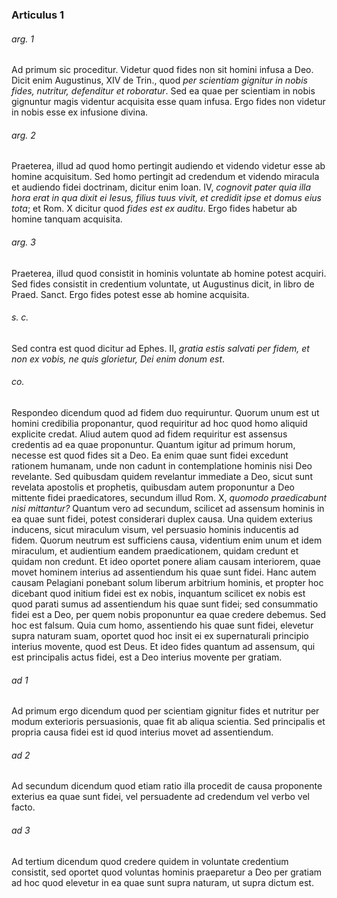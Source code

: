 ### Articulus 1

###### arg. 1
Ad primum sic proceditur. Videtur quod fides non sit homini infusa a Deo. Dicit enim Augustinus, XIV de Trin., quod *per scientiam gignitur in nobis fides, nutritur, defenditur et roboratur*. Sed ea quae per scientiam in nobis gignuntur magis videntur acquisita esse quam infusa. Ergo fides non videtur in nobis esse ex infusione divina.

###### arg. 2
Praeterea, illud ad quod homo pertingit audiendo et videndo videtur esse ab homine acquisitum. Sed homo pertingit ad credendum et videndo miracula et audiendo fidei doctrinam, dicitur enim Ioan. IV, *cognovit pater quia illa hora erat in qua dixit ei Iesus, filius tuus vivit, et credidit ipse et domus eius tota*; et Rom. X dicitur quod *fides est ex auditu*. Ergo fides habetur ab homine tanquam acquisita.

###### arg. 3
Praeterea, illud quod consistit in hominis voluntate ab homine potest acquiri. Sed fides consistit in credentium voluntate, ut Augustinus dicit, in libro de Praed. Sanct. Ergo fides potest esse ab homine acquisita.

###### s. c.
Sed contra est quod dicitur ad Ephes. II, *gratia estis salvati per fidem, et non ex vobis, ne quis glorietur, Dei enim donum est*.

###### co.
Respondeo dicendum quod ad fidem duo requiruntur. Quorum unum est ut homini credibilia proponantur, quod requiritur ad hoc quod homo aliquid explicite credat. Aliud autem quod ad fidem requiritur est assensus credentis ad ea quae proponuntur. Quantum igitur ad primum horum, necesse est quod fides sit a Deo. Ea enim quae sunt fidei excedunt rationem humanam, unde non cadunt in contemplatione hominis nisi Deo revelante. Sed quibusdam quidem revelantur immediate a Deo, sicut sunt revelata apostolis et prophetis, quibusdam autem proponuntur a Deo mittente fidei praedicatores, secundum illud Rom. X, *quomodo praedicabunt nisi mittantur?* Quantum vero ad secundum, scilicet ad assensum hominis in ea quae sunt fidei, potest considerari duplex causa. Una quidem exterius inducens, sicut miraculum visum, vel persuasio hominis inducentis ad fidem. Quorum neutrum est sufficiens causa, videntium enim unum et idem miraculum, et audientium eandem praedicationem, quidam credunt et quidam non credunt. Et ideo oportet ponere aliam causam interiorem, quae movet hominem interius ad assentiendum his quae sunt fidei. Hanc autem causam Pelagiani ponebant solum liberum arbitrium hominis, et propter hoc dicebant quod initium fidei est ex nobis, inquantum scilicet ex nobis est quod parati sumus ad assentiendum his quae sunt fidei; sed consummatio fidei est a Deo, per quem nobis proponuntur ea quae credere debemus. Sed hoc est falsum. Quia cum homo, assentiendo his quae sunt fidei, elevetur supra naturam suam, oportet quod hoc insit ei ex supernaturali principio interius movente, quod est Deus. Et ideo fides quantum ad assensum, qui est principalis actus fidei, est a Deo interius movente per gratiam.

###### ad 1
Ad primum ergo dicendum quod per scientiam gignitur fides et nutritur per modum exterioris persuasionis, quae fit ab aliqua scientia. Sed principalis et propria causa fidei est id quod interius movet ad assentiendum.

###### ad 2
Ad secundum dicendum quod etiam ratio illa procedit de causa proponente exterius ea quae sunt fidei, vel persuadente ad credendum vel verbo vel facto.

###### ad 3
Ad tertium dicendum quod credere quidem in voluntate credentium consistit, sed oportet quod voluntas hominis praeparetur a Deo per gratiam ad hoc quod elevetur in ea quae sunt supra naturam, ut supra dictum est.

